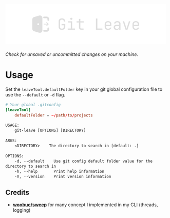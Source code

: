 ![Git Leave Logo](assets/logo.png)

###### Check for unsaved or uncommitted changes on your machine.

# Usage

Set the `leaveTool.defaultFolder` key in your git global configuration file to use the `--default` or `-d` flag.

```conf
# Your global .gitconfig
[leaveTool]
    defaultFolder = ~/path/to/projects
```

```
USAGE:
    git-leave [OPTIONS] [DIRECTORY]

ARGS:
    <DIRECTORY>    The directory to search in [default: .]

OPTIONS:
    -d, --default    Use git config default folder value for the directory to search in
    -h, --help       Print help information
    -V, --version    Print version information
```

## Credits

-   **[woobuc/sweep](https://github.com/woobuc/sweep)** for many concept I implemented in my CLI (threads, logging)
